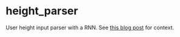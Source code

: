 # height_parser
User height input parser with a RNN. See [this blog post](https://medium.com/@danielgorelik/training-a-rnn-to-parse-user-height-input-with-tf-keras-part-2-a1ebcb903d7c) for context.
